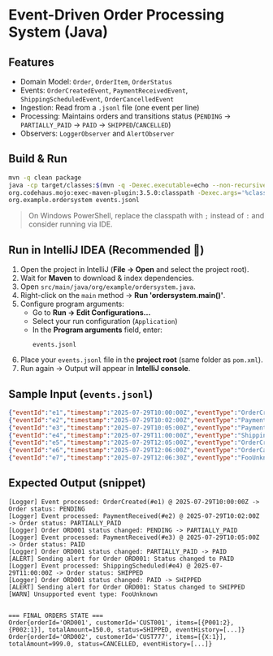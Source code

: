 # Event-Driven Order Processing System (Java)


## Features
- Domain Model: `Order`, `OrderItem`, `OrderStatus`
- Events: `OrderCreatedEvent`, `PaymentReceivedEvent`, `ShippingScheduledEvent`, `OrderCancelledEvent`
- Ingestion: Read from a `.jsonl` file (one event per line)
- Processing: Maintains orders and transitions status (`PENDING` → `PARTIALLY_PAID` → `PAID` → `SHIPPED`/`CANCELLED`)
- Observers: `LoggerObserver` and `AlertObserver`


## Build & Run
```bash
mvn -q clean package
java -cp target/classes:$(mvn -q -Dexec.executable=echo --non-recursive \
org.codehaus.mojo:exec-maven-plugin:3.5.0:classpath -Dexec.args='%classpath') \
org.example.ordersystem events.jsonl
```
> On Windows PowerShell, replace the classpath with `;` instead of `:` and consider running via IDE.

## Run in IntelliJ IDEA (Recommended 🚀)

1. Open the project in IntelliJ (**File → Open** and select the project root).  
2. Wait for **Maven** to download & index dependencies.  
3. Open `src/main/java/org/example/ordersystem.java`.  
4. Right-click on the `main` method → **Run 'ordersystem.main()'**.  
5. Configure program arguments:  
   - Go to **Run → Edit Configurations…**  
   - Select your run configuration (`Application`)  
   - In the **Program arguments** field, enter:  
     ```
     events.jsonl
     ```
6. Place your `events.jsonl` file in the **project root** (same folder as `pom.xml`).  
7. Run again → Output will appear in **IntelliJ console**.  



## Sample Input (`events.jsonl`)
```json
{"eventId":"e1","timestamp":"2025-07-29T10:00:00Z","eventType":"OrderCreated","orderId":"ORD001","customerId":"CUST001","items":[{"itemId":"P001","qty":2},{"itemId":"P002","qty":1}],"totalAmount":150.00}
{"eventId":"e2","timestamp":"2025-07-29T10:02:00Z","eventType":"PaymentReceived","orderId":"ORD001","amountPaid":50.00}
{"eventId":"e3","timestamp":"2025-07-29T10:05:00Z","eventType":"PaymentReceived","orderId":"ORD001","amountPaid":100.00}
{"eventId":"e4","timestamp":"2025-07-29T11:00:00Z","eventType":"ShippingScheduled","orderId":"ORD001","shippingDate":"2025-07-30"}
{"eventId":"e5","timestamp":"2025-07-29T12:05:00Z","eventType":"OrderCreated","orderId":"ORD002","customerId":"CUST777","items":[{"itemId":"X","qty":1}],"totalAmount":999.0}
{"eventId":"e6","timestamp":"2025-07-29T12:06:00Z","eventType":"OrderCancelled","orderId":"ORD002","reason":"Out of stock"}
{"eventId":"e7","timestamp":"2025-07-29T12:06:30Z","eventType":"FooUnknown","orderId":"ORD001"}
```


## Expected Output (snippet)
```
[Logger] Event processed: OrderCreated(#e1) @ 2025-07-29T10:00:00Z -> Order status: PENDING
[Logger] Event processed: PaymentReceived(#e2) @ 2025-07-29T10:02:00Z -> Order status: PARTIALLY_PAID
[Logger] Order ORD001 status changed: PENDING -> PARTIALLY_PAID
[Logger] Event processed: PaymentReceived(#e3) @ 2025-07-29T10:05:00Z -> Order status: PAID
[Logger] Order ORD001 status changed: PARTIALLY_PAID -> PAID
[ALERT] Sending alert for Order ORD001: Status changed to PAID
[Logger] Event processed: ShippingScheduled(#e4) @ 2025-07-29T11:00:00Z -> Order status: SHIPPED
[Logger] Order ORD001 status changed: PAID -> SHIPPED
[ALERT] Sending alert for Order ORD001: Status changed to SHIPPED
[WARN] Unsupported event type: FooUnknown


=== FINAL ORDERS STATE ===
Order{orderId='ORD001', customerId='CUST001', items=[{P001:2}, {P002:1}], totalAmount=150.0, status=SHIPPED, eventHistory=[...]}
Order{orderId='ORD002', customerId='CUST777', items=[{X:1}], totalAmount=999.0, status=CANCELLED, eventHistory=[...]}
```
